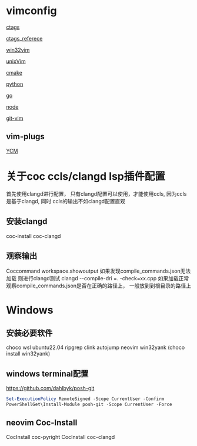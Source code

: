 ﻿# vimconfig
[ctags](https://github.com/universal-ctags/ctags)

[ctags_referece](https://docs.ctags.io/en/latest/man/ctags.1.html)

[win32vim](https://www.vim.org/download.php)

[unixVim](https://www.vim.org/git.php)

[cmake](https://cmake.org/download/)

[python]()

[go](https://go.dev/dl/)

[node](https://nodejs.org/en/download/)

[git-vim](https://github.com/vim/vim.git)
## vim-plugs ##

[YCM](https://github.com/ycm-core/YouCompleteMe)



# 关于coc ccls/clangd lsp插件配置

首先使用clangd进行配置， 只有clangd配置可以使用，才能使用ccls, 因为ccls是基于clangd, 同时 ccls的输出不如clangd配置直观 

## 安装clangd
coc-install coc-clangd

## 观察输出
Coccommand workspace.showoutput
如果发现compile_commands.json无法加载
则进行clangd测试
clangd --compile-dri =. -check=xx.cpp
如果加载正常
观察compile_commands.json是否在正确的路径上， 一般放到到根目录的路径上





# Windows

## 安装必要软件

choco
wsl 
ubuntu22.04
ripgrep
clink
autojump
neovim
win32yank (choco install win32yank)

## windows terminal配置

https://github.com/dahlbyk/posh-git

```powershell
Set-ExecutionPolicy RemoteSigned -Scope CurrentUser -Confirm
PowerShellGet\Install-Module posh-git -Scope CurrentUser -Force
```



## neovim Coc-Install

CocInstall coc-pyright
CocInstall coc-clangd





